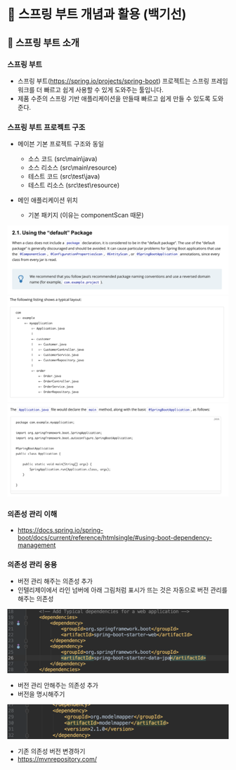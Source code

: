 # :book: 스프링 부트 개념과 활용 (백기선) 

## :pushpin: 스프링 부트 소개

### 스프링 부트
- 스프링 부트(https://spring.io/projects/spring-boot) 프로젝트는 스프링 프레임워크를 더 빠르고 쉽게 사용할 수 있게 도와주는 툴입니다.
- 제품 수준의 스프링 기반 애플리케이션을 만들때 빠르고 쉽게 만들 수 있도록 도와준다.

### 스프링 부트 프로젝트 구조
- 메이븐 기본 프로젝트 구조와 동일
    - 소스 코드 (src\main\java)
    - 소스 리소스 (src\main\resource)
    - 테스트 코드 (src\test\java)
    - 테스트 리소스 (src\test\resource)

- 메인 애플리케이션 위치
  - 기본 패키지 (이유는 componentScan 때문)

![defaultPackage](image/defaultPackage.png)
![package1](image/package1.png)
![pacakge2](image/package2.png)

### 의존성 관리 이해

- https://docs.spring.io/spring-boot/docs/current/reference/htmlsingle/#using-boot-dependency-management


### 의존성 관리 응용

- 버전 관리 해주는 의존성 추가
- 인텔리제이에서 라인 넘버에 아래 그림처럼 표시가 뜨는 것은 자동으로 버전 관리를 해주는 의존성

![의존성](image/의존성.png)


- 버전 관리 안해주는 의존성 추가
- 버전을 명시해주기

![의존성2](image/의존성2.png)


- 기존 의존성 버전 변경하기
- https://mvnrepository.com/
  
